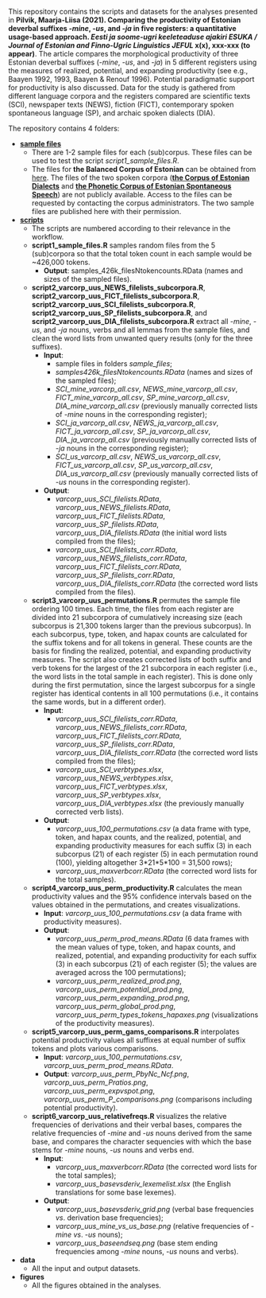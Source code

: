 This repository contains the scripts and datasets for the analyses presented in **Pilvik, Maarja-Liisa (2021). Comparing the productivity of Estonian deverbal suffixes -_mine_, -_us_, and -_ja_ in five registers: a quantitative usage-based approach. _Eesti ja soome-ugri keeleteaduse ajakiri ESUKA / Journal of Estonian and Finno-Ugric Linguistics JEFUL_ x(x), xxx-xxx (to appear)**. The article compares the morphological productivity of three Estonian deverbal suffixes (-*mine*, -*us*, and -*ja*) in 5 different registers using the measures of realized, potential, and expanding productivity (see e.g., Baayen 1992, 1993, Baayen & Renouf 1996). Potential paradigmatic support for productivity is also discussed. Data for the study is gathered from different language corpora and the registers compared are scientific texts (SCI), newspaper texts (NEWS), fiction (FICT), contemporary spoken spontaneous language (SP), and archaic spoken dialects (DIA).

The repository contains 4 folders:  

- **[sample files](./sample_files)**  
	+ There are 1-2 sample files for each (sub)corpus. These files can be used to test the script *script1_sample_files.R*.  
	+ The files for **the Balanced Corpus of Estonian** can be obtained from [here](https://www.cl.ut.ee/korpused/grammatikakorpus/index.php?lang=en). The files of the two spoken corpora ([**the Corpus of Estonian Dialects**](https://www.keel.ut.ee/et/keelekogud/murdekorpus) and [**the Phonetic Corpus of Estonian Spontaneous Speech**](https://www.keel.ut.ee/en/languages-resourceslanguages-resources/phonetic-corpus-estonian-spontaneous-speech)) are not publicly available. Access to the files can be requested by contacting the corpus administrators. The two sample files are published here with their permission.  
- **[scripts](./scripts)**  
	+ The scripts are numbered according to their relevance in the workflow.  
	+ **script1_sample_files.R** samples random files from the 5 (sub)corpora so that the total token count in each sample would be ~426,000 tokens.  
		- **Output**: samples_426k_filesNtokencounts.RData (names and sizes of the sampled files).  
	+ **script2_varcorp_uus_NEWS_filelists_subcorpora.R**, **script2_varcorp_uus_FICT_filelists_subcorpora.R**, **script2_varcorp_uus_SCI_filelists_subcorpora.R**, **script2_varcorp_uus_SP_filelists_subcorpora.R**, and **script2_varcorp_uus_DIA_filelists_subcorpora.R** extract all -*mine*, -*us*, and -*ja* nouns, verbs and all lemmas from the sample files, and clean the word lists from unwanted query results (only for the three suffixes).  
		- **Input**:  
			+ sample files in folders *sample_files*;   
			+ *samples426k_filesNtokencounts.RData* (names and sizes of the sampled files);  
			+ *SCI_mine_varcorp_all.csv*, *NEWS_mine_varcorp_all.csv*, *FICT_mine_varcorp_all.csv*, *SP_mine_varcorp_all.csv*, *DIA_mine_varcorp_all.csv* (previously manually corrected lists of -*mine* nouns in the corresponding register);  
			+ *SCI_ja_varcorp_all.csv*, *NEWS_ja_varcorp_all.csv*, *FICT_ja_varcorp_all.csv*, *SP_ja_varcorp_all.csv*, *DIA_ja_varcorp_all.csv* (previously manually corrected lists of -*ja* nouns in the corresponding register);  
			+ *SCI_us_varcorp_all.csv*, *NEWS_us_varcorp_all.csv*, *FICT_us_varcorp_all.csv*, *SP_us_varcorp_all.csv*, *DIA_us_varcorp_all.csv* (previously manually corrected lists of -*us* nouns in the corresponding register).  
		- **Output**:  
			+ *varcorp_uus_SCI_filelists.RData*, *varcorp_uus_NEWS_filelists.RData*, *varcorp_uus_FICT_filelists.RData*, *varcorp_uus_SP_filelists.RData*, *varcorp_uus_DIA_filelists.RData* (the initial word lists compiled from the files);
			+ *varcorp_uus_SCI_filelists_corr.RData*, *varcorp_uus_NEWS_filelists_corr.RData*, *varcorp_uus_FICT_filelists_corr.RData*, *varcorp_uus_SP_filelists_corr.RData*, *varcorp_uus_DIA_filelists_corr.RData* (the corrected word lists compiled from the files).   
	+ **script3_varcorp_uus_permutations.R** permutes the sample file ordering 100 times. Each time, the files from each register are divided into 21 subcorpora of cumulatively increasing size (each subcorpus is 21,300 tokens larger than the previous subcorpus). In each subcorpus, type, token, and hapax counts are calculated for the suffix tokens and for all tokens in general. These counts are the basis for finding the realized, potential, and expanding productivity measures. The script also creates corrected lists of both suffix and verb tokens for the largest of the 21 subcorpora in each register (i.e., the word lists in the total sample in each register). This is done only during the first permutation, since the largest subcorpus for a single register has identical contents in all 100 permutations (i.e., it contains the same words, but in a different order).   
		- **Input**: 
			+ *varcorp_uus_SCI_filelists_corr.RData*, *varcorp_uus_NEWS_filelists_corr.RData*, *varcorp_uus_FICT_filelists_corr.RData*, *varcorp_uus_SP_filelists_corr.RData*, *varcorp_uus_DIA_filelists_corr.RData* (the corrected word lists compiled from the files);  
			+ *varcorp_uus_SCI_verbtypes.xlsx*, *varcorp_uus_NEWS_verbtypes.xlsx*, *varcorp_uus_FICT_verbtypes.xlsx*, *varcorp_uus_SP_verbtypes.xlsx*, *varcorp_uus_DIA_verbtypes.xlsx* (the previously manually corrected verb lists).  
		- **Output**: 
			+ *varcorp_uus_100_permutations.csv* (a data frame with type, token, and hapax counts, and the realized, potential, and expanding productivity measures for each suffix (3) in each subcorpus (21) of each register (5) in each permutation round (100), yielding altogether 3\*21\*5\*100 = 31,500 rows);  
			+ *varcorp_uus_maxverbcorr.RData* (the corrected word lists for the total samples).  
	+ **script4_varcorp_uus_perm_productivity.R** calculates the mean productivity values and the 95% confidence intervals based on the values obtained in the permutations, and creates visualizations.   
		- **Input**: *varcorp_uus_100_permutations.csv* (a data frame with productivity measures).  
		- **Output**: 
			+ *varcorp_uus_perm_prod_means.RData* (6 data frames with the mean values of type, token, and hapax counts, and realized, potential, and expanding productivity for each suffix (3) in each subcorpus (21) of each register (5); the values are averaged across the 100 permutations);   
			+ *varcorp_uus_perm_realized_prod.png*, *varcorp_uus_perm_potential_prod.png*, *varcorp_uus_perm_expanding_prod.png*, *varcorp_uus_perm_global_prod.png*, *varcorp_uus_perm_types_tokens_hapaxes.png* (visualizations of the productivity measures).  
	+ **script5_varcorp_uus_perm_gams_comparisons.R** interpolates potential productivity values all suffixes at equal number of suffix tokens and plots various comparisons.  
		- **Input**: *varcorp_uus_100_permutations.csv*, *varcorp_uus_perm_prod_means.RData*.  
		- **Output**: *varcorp_uus_perm_PbyNc_Ncf.png*, *varcorp_uus_perm_Pratios.png*, *varcorp_uus_perm_expvspot.png*, *varcorp_uus_perm_P_comparisons.png* (comparisons including potential productivity).  
	+ **script6_varcorp_uus_relativefreqs.R** visualizes the relative frequencies of derivations and their verbal bases, compares the relative frequencies of -*mine* and -*us* nouns derived from the same base, and compares the character sequencies with which the base stems for -*mine* nouns, -*us* nouns and verbs end.  
		- **Input**:  
			+ *varcorp_uus_maxverbcorr.RData* (the corrected word lists for the total samples);  
			+ *varcorp_uus_basevsderiv_lexemelist.xlsx* (the English translations for some base lexemes).  
		- **Output**:  
			+ *varcorp_uus_basevsderiv_grid.png* (verbal base frequencies *vs*. derivation base frequencies);  
			+ *varcorp_uus_mine_vs_us_base.png* (relative frequencies of -*mine* *vs*. -*us* nouns);  
			+ *varcorp_uus_baseendseq.png* (base stem ending frequencies among -*mine* nouns, -*us* nouns and verbs).  
- **data**  
	+ All the input and output datasets.  
- **figures**  
	+ All the figures obtained in the analyses.  

